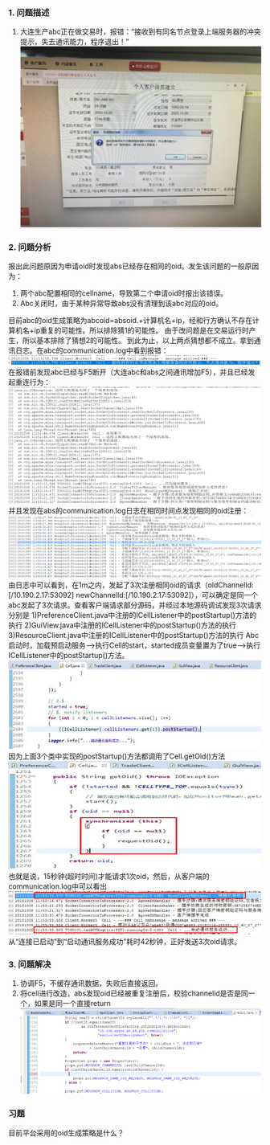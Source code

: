 ### 1.  问题描述

1) 大连生产abc正在做交易时，报错：“接收到有同名节点登录上端服务器的冲突提示，失去通讯能力，程序退出！”
![图片描述](../../../images/平台/AB4/市场问题处理案例/abc经过F5报错重复节点注册案例分析/1.png)
### 2.  问题分析

报出此问题原因为申请oid时发现abs已经存在相同的oid。发生该问题的一般原因为： 
1) 两个abc配置相同的cellname，导致第二个申请oid时报出该错误。
2) Abc关闭时，由于某种异常导致abs没有清理到该abc对应的oid。
 
目前abc的oid生成策略为abcoid=absoid.+计算机名+ip，经和行方确认不存在计算机名+ip重复的可能性。所以排除猜1的可能性。
由于改问题是在交易运行时产生，所以基本排除了猜想2的可能性。
到此为止，以上两点猜想都不成立。拿到通讯日志。在abc的communication.log中看到报错：
![图片描述](../../../images/平台/AB4/市场问题处理案例/abc经过F5报错重复节点注册案例分析/2.png)
在报错前发现abc已经与F5断开（大连abc和abs之间通讯增加F5），并且已经发起重连行为：
![图片描述](../../../images/平台/AB4/市场问题处理案例/abc经过F5报错重复节点注册案例分析/3.png)
并且发现在abs的communication.log日志在相同时间点发现相同的oid注册：
![图片描述](../../../images/平台/AB4/市场问题处理案例/abc经过F5报错重复节点注册案例分析/4.png)
由日志中可以看到，在1m之内，发起了3次注册相同oid的请求（oldChannelId:[/10.190.2.17:53092] newChannelId:[/10.190.2.17:53092]），可以确定是同一个abc发起了3次请求。查看客户端请求部分源码，并经过本地源码调试发现3次请求分别是
1)PreferenceClient.java中注册的ICellListener中的postStartup()方法的执行
2)GuiView.java中注册的ICellListener中的postStartup()方法的执行
3)ResourceClient.java中注册的ICellListener中的postStartup()方法的执行
   Abc启动时，加载预启动服务-->执行Cell的start，started成员变量置为了true-->执行ICellListener中的postStartup()方法。
![图片描述](../../../images/平台/AB4/市场问题处理案例/abc经过F5报错重复节点注册案例分析/5.png)
因为上面3个类中实现的postStartup()方法都调用了Cell.getOid()方法
![图片描述](../../../images/平台/AB4/市场问题处理案例/abc经过F5报错重复节点注册案例分析/6.png)
也就是说，15秒钟(超时时间)才能请求1次oid，然后，从客户端的communication.log中可以看出
![图片描述](../../../images/平台/AB4/市场问题处理案例/abc经过F5报错重复节点注册案例分析/7.png)
从“连接已启动”到“启动通讯服务成功”耗时42秒钟，正好发送3次oid请求。
### 3.  问题解决

1. 协调F5，不缓存通讯数据，失败后直接返回。
2. 将cell进行改造，abs发现oid已经被重复注册后，校验channelid是否是同一个，如果是同一个直接return
![图片描述](../../../images/平台/AB4/市场问题处理案例/abc经过F5报错重复节点注册案例分析/8.png)
### 习题

目前平台采用的oid生成策略是什么？
